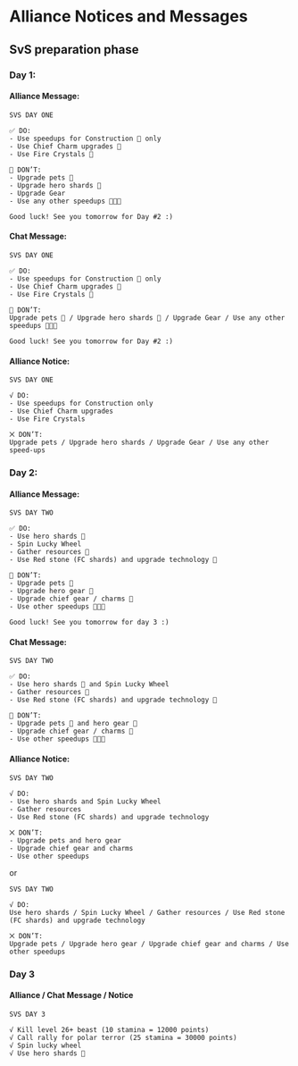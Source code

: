# Alliance Notices and Messages
## SvS preparation phase
### Day 1:

#### Alliance Message: 

```
SVS DAY ONE

✅ DO:
- Use speedups for Construction  only
- Use Chief Charm upgrades 🔸
- Use Fire Crystals 

🚫 DON’T:
- Upgrade pets 🐾
- Upgrade hero shards 
- Upgrade Gear
- Use any other speedups 

Good luck! See you tomorrow for Day #2 :)
```

#### Chat Message: 

```
SVS DAY ONE

✅ DO:
- Use speedups for Construction  only
- Use Chief Charm upgrades 🔸
- Use Fire Crystals 

🚫 DON’T:
Upgrade pets 🐾 / Upgrade hero shards  / Upgrade Gear / Use any other speedups 

Good luck! See you tomorrow for Day #2 :)
```

#### Alliance Notice: 

```
SVS DAY ONE

√ DO:
- Use speedups for Construction only
- Use Chief Charm upgrades
- Use Fire Crystals

⨉ DON’T:
Upgrade pets / Upgrade hero shards / Upgrade Gear / Use any other speed-ups
```

### Day 2:

#### Alliance Message: 

```
SVS DAY TWO

✅ DO:
- Use hero shards 
- Spin Lucky Wheel
- Gather resources 🍖
- Use Red stone (FC shards) and upgrade technology 

🚫 DON’T:
- Upgrade pets 🐾
- Upgrade hero gear 
- Upgrade chief gear / charms 🔸 
- Use other speedups  

Good luck! See you tomorrow for day 3 :)
```

#### Chat Message: 

```
SVS DAY TWO

✅ DO:
- Use hero shards  and Spin Lucky Wheel
- Gather resources 🍖
- Use Red stone (FC shards) and upgrade technology 

🚫 DON’T:
- Upgrade pets 🐾 and hero gear  
- Upgrade chief gear / charms 🔸 
- Use other speedups  
```

#### Alliance Notice: 

```
SVS DAY TWO 

√ DO: 
- Use hero shards and Spin Lucky Wheel 
- Gather resources 
- Use Red stone (FC shards) and upgrade technology 

⨉ DON’T: 
- Upgrade pets and hero gear 
- Upgrade chief gear and charms 
- Use other speedups 
```
or

```
SVS DAY TWO

√ DO: 
Use hero shards / Spin Lucky Wheel / Gather resources / Use Red stone (FC shards) and upgrade technology

⨉ DON’T: 
Upgrade pets / Upgrade hero gear / Upgrade chief gear and charms / Use other speedups 
```

### Day 3
#### Alliance / Chat Message / Notice

```
SVS DAY 3

√ Kill level 26+ beast (10 stamina = 12000 points) 
√ Call rally for polar terror (25 stamina = 30000 points) 
√ Spin lucky wheel 
√ Use hero shards 
```
